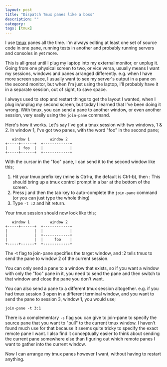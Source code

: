 ```yaml
---
layout: post
title: "Dispatch Tmux panes like a boss"
description: ""
category:
tags: [tmux]
---
```


I use [tmux](https://tmux.github.io/) panes all the time. I'm always editing at least one set of source code in one pane, running tests in another and probably running servers and consoles in yet more.

This is all great until I plug my laptop into my external monitor, or unplug it. Going from one physical screen to two, or vice versa, usually means I want my sessions, windows and panes arranged differently. e.g. when I have more screen space, I usually want to see my server's output in a pane on the second monitor, but when I'm just using the laptop, I'll probably have it in a separate session, out of sight, to save space.

I always used to stop and restart things to get the layout I wanted, when I plug in/unplug my second screen, but today I learned that I've been doing it wrong. With tmux, you can send a pane to another window, or even another session, very easily using the `join-pane` command.

Here's how it works. Let's say I've got a tmux session with two windows, 1 & 2. In window 1, I've got two panes, with the word "foo" in the second pane;

~~~
   window 1         window 2
+-----+------+  +------------+
|     | foo  |  |            |
+-----+------+  +------------+
~~~

With the cursor in the "foo" pane, I can send it to the second window like this;

1. Hit your tmux prefix key (mine is Ctrl-a, the default is Ctrl-b), then :  This should bring up a tmux control prompt in a bar at the bottom of the screen.
2. Press j and then the tab key to auto-complete the `join-pane` command (or you can just type the whole thing)
3. Type `-t :2` and hit return.

Your tmux session should now look like this;

~~~
   window 1         window 2
+-----+------+  +------------+
|            |  |            |
|            |  +------------+
|            |  |     foo    |
+-----+------+  +------------+
~~~

The -t flag to join-pane specifies the target window, and :2 tells tmux to send the pane to window 2 of the current session.

You can only send a pane to a window that exists, so if you want a window with only the "foo" pane in it, you need to send the pane and then switch to that window and close the pane you don't want.

You can also send a pane to a different tmux session altogether. e.g. if you had tmux session 3 open in a different terminal window, and you want to send the pane to session 3, window 1, you would use;

`join-pane -t 3:1`

There is a complementary `-s` flag you can give to join-pane to specify the source pane that you want to "pull" to the current tmux window. I haven't found much use for that because it seems quite tricky to specify the exact remote pane I want. I also find it conceptually easier to think about sending the current pane somewhere else than figuring out which remote panes I want to gather into the current window.

Now I can arrange my tmux panes however I want, without having to restart anything.
